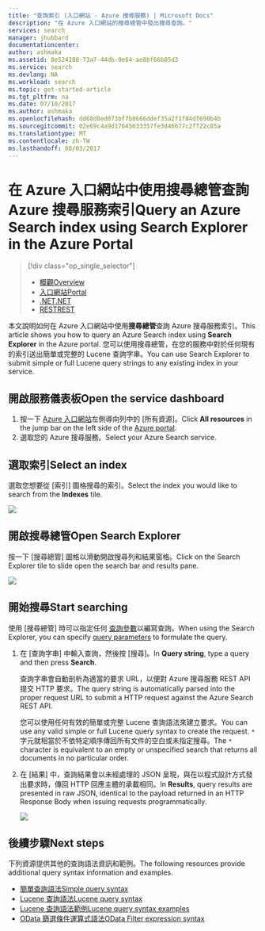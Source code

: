 ```yaml
---
title: "查詢索引 (入口網站 - Azure 搜尋服務) | Microsoft Docs"
description: "在 Azure 入口網站的搜尋總管中發出搜尋查詢。"
services: search
manager: jhubbard
documentationcenter: 
author: ashmaka
ms.assetid: 8e524188-73a7-44db-9e64-ae8bf66b05d3
ms.service: search
ms.devlang: NA
ms.workload: search
ms.topic: get-started-article
ms.tgt_pltfrm: na
ms.date: 07/10/2017
ms.author: ashmaka
ms.openlocfilehash: dd68d8ed073bf7b8666ddef35a2f1f84df690b4b
ms.sourcegitcommit: 02e69c4a9d17645633357fe3d46677c2ff22c85a
ms.translationtype: MT
ms.contentlocale: zh-TW
ms.lasthandoff: 08/03/2017
---
```

# <a name="query-an-azure-search-index-using-search-explorer-in-the-azure-portal"></a><span data-ttu-id="9c21e-103">在 Azure 入口網站中使用搜尋總管查詢 Azure 搜尋服務索引</span><span class="sxs-lookup"><span data-stu-id="9c21e-103">Query an Azure Search index using Search Explorer in the Azure Portal</span></span>
> [!div class="op_single_selector"]
> * [<span data-ttu-id="9c21e-104">概觀</span><span class="sxs-lookup"><span data-stu-id="9c21e-104">Overview</span></span>](search-query-overview.md)
> * [<span data-ttu-id="9c21e-105">入口網站</span><span class="sxs-lookup"><span data-stu-id="9c21e-105">Portal</span></span>](search-explorer.md)
> * [<span data-ttu-id="9c21e-106">.NET</span><span class="sxs-lookup"><span data-stu-id="9c21e-106">.NET</span></span>](search-query-dotnet.md)
> * [<span data-ttu-id="9c21e-107">REST</span><span class="sxs-lookup"><span data-stu-id="9c21e-107">REST</span></span>](search-query-rest-api.md)
> 
> 

<span data-ttu-id="9c21e-108">本文說明如何在 Azure 入口網站中使用**搜尋總管**查詢 Azure 搜尋服務索引。</span><span class="sxs-lookup"><span data-stu-id="9c21e-108">This article shows you how to query an Azure Search index using **Search Explorer** in the Azure portal.</span></span> <span data-ttu-id="9c21e-109">您可以使用搜尋總管，在您的服務中對於任何現有的索引送出簡單或完整的 Lucene 查詢字串。</span><span class="sxs-lookup"><span data-stu-id="9c21e-109">You can use Search Explorer to submit simple or full Lucene query strings to any existing index in your service.</span></span>

## <a name="open-the-service-dashboard"></a><span data-ttu-id="9c21e-110">開啟服務儀表板</span><span class="sxs-lookup"><span data-stu-id="9c21e-110">Open the service dashboard</span></span>
1. <span data-ttu-id="9c21e-111">按一下 [Azure 入口網站](https://portal.azure.com/#blade/HubsExtension/BrowseResourceBlade/resourceType/Microsoft.Search%2FsearchServices)左側導向列中的 [所有資源]。</span><span class="sxs-lookup"><span data-stu-id="9c21e-111">Click **All resources** in the jump bar on the left side of the [Azure portal](https://portal.azure.com/#blade/HubsExtension/BrowseResourceBlade/resourceType/Microsoft.Search%2FsearchServices).</span></span>
2. <span data-ttu-id="9c21e-112">選取您的 Azure 搜尋服務。</span><span class="sxs-lookup"><span data-stu-id="9c21e-112">Select your Azure Search service.</span></span>

## <a name="select-an-index"></a><span data-ttu-id="9c21e-113">選取索引</span><span class="sxs-lookup"><span data-stu-id="9c21e-113">Select an index</span></span>

<span data-ttu-id="9c21e-114">選取您想要從 [索引] 圖格搜尋的索引。</span><span class="sxs-lookup"><span data-stu-id="9c21e-114">Select the index you would like to search from the **Indexes** tile.</span></span>

   ![](./media/search-explorer/pick-index.png)

## <a name="open-search-explorer"></a><span data-ttu-id="9c21e-115">開啟搜尋總管</span><span class="sxs-lookup"><span data-stu-id="9c21e-115">Open Search Explorer</span></span>

<span data-ttu-id="9c21e-116">按一下 [搜尋總管] 圖格以滑動開啟搜尋列和結果窗格。</span><span class="sxs-lookup"><span data-stu-id="9c21e-116">Click on the Search Explorer tile to slide open the search bar and results pane.</span></span>

   ![](./media/search-explorer/search-explorer-tile.png)

## <a name="start-searching"></a><span data-ttu-id="9c21e-117">開始搜尋</span><span class="sxs-lookup"><span data-stu-id="9c21e-117">Start searching</span></span>

<span data-ttu-id="9c21e-118">使用 [搜尋總管] 時可以指定任何 [查詢參數](https://docs.microsoft.com/rest/api/searchservice/Search-Documents)以編寫查詢。</span><span class="sxs-lookup"><span data-stu-id="9c21e-118">When using the Search Explorer, you can specify [query parameters](https://docs.microsoft.com/rest/api/searchservice/Search-Documents) to formulate the query.</span></span>

1. <span data-ttu-id="9c21e-119">在 [查詢字串] 中輸入查詢，然後按 [搜尋]。</span><span class="sxs-lookup"><span data-stu-id="9c21e-119">In **Query string**, type a query and then press **Search**.</span></span> 

   <span data-ttu-id="9c21e-120">查詢字串會自動剖析為適當的要求 URL，以便對 Azure 搜尋服務 REST API 提交 HTTP 要求。</span><span class="sxs-lookup"><span data-stu-id="9c21e-120">The query string is automatically parsed into the proper request URL to submit a HTTP request against the Azure Search REST API.</span></span>   
   
   <span data-ttu-id="9c21e-121">您可以使用任何有效的簡單或完整 Lucene 查詢語法來建立要求。</span><span class="sxs-lookup"><span data-stu-id="9c21e-121">You can use any valid simple or full Lucene query syntax to create the request.</span></span> <span data-ttu-id="9c21e-122">`*` 字元就相當於不依特定順序傳回所有文件的空白或未指定搜尋。</span><span class="sxs-lookup"><span data-stu-id="9c21e-122">The `*` character is equivalent to an empty or unspecified search that returns all documents in no particular order.</span></span>

2. <span data-ttu-id="9c21e-123">在 [結果] 中，查詢結果會以未經處理的 JSON 呈現，與在以程式設計方式發出要求時，傳回 HTTP 回應主體的承載相同。</span><span class="sxs-lookup"><span data-stu-id="9c21e-123">In  **Results**, query results are presented in raw JSON, identical to the payload returned in an HTTP Response Body when issuing requests programmatically.</span></span>

   ![](./media/search-explorer/search-bar.png)

## <a name="next-steps"></a><span data-ttu-id="9c21e-124">後續步驟</span><span class="sxs-lookup"><span data-stu-id="9c21e-124">Next steps</span></span>

<span data-ttu-id="9c21e-125">下列資源提供其他的查詢語法資訊和範例。</span><span class="sxs-lookup"><span data-stu-id="9c21e-125">The following resources provide additional query syntax information and examples.</span></span>

 + [<span data-ttu-id="9c21e-126">簡單查詢語法</span><span class="sxs-lookup"><span data-stu-id="9c21e-126">Simple query syntax</span></span>](https://docs.microsoft.com/rest/api/searchservice/simple-query-syntax-in-azure-search) 
 + [<span data-ttu-id="9c21e-127">Lucene 查詢語法</span><span class="sxs-lookup"><span data-stu-id="9c21e-127">Lucene query syntax</span></span>](https://docs.microsoft.com/rest/api/searchservice/lucene-query-syntax-in-azure-search) 
 + [<span data-ttu-id="9c21e-128">Lucene 查詢語法範例</span><span class="sxs-lookup"><span data-stu-id="9c21e-128">Lucene query syntax examples</span></span>](https://docs.microsoft.com/azure/search/search-query-lucene-examples) 
 + [<span data-ttu-id="9c21e-129">OData 篩選條件運算式語法</span><span class="sxs-lookup"><span data-stu-id="9c21e-129">OData Filter expression syntax</span></span>](https://docs.microsoft.com/rest/api/searchservice/odata-expression-syntax-for-azure-search) 